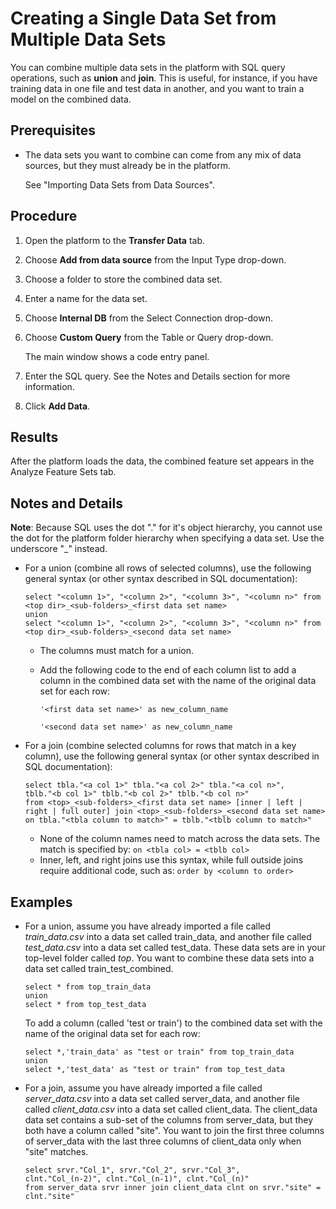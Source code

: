 # Creating a Single Data Set from Multiple Data Sets

You can combine multiple data sets in the platform with SQL query operations, such as **union** and **join**. This is useful, for instance, if you have training data in one file and test data in another, and you want to train a model on the combined data.

## Prerequisites

- The data sets you want to combine can come from any mix of data sources, but they must already be in the platform. 

   See "Importing Data Sets from Data Sources".

## Procedure

1. Open the platform to the **Transfer Data** tab.
2. Choose **Add from data source** from the Input Type drop-down.
3. Choose a folder to store the combined data set.
4. Enter a name for the data set.
5. Choose **Internal DB** from the Select Connection drop-down.
6. Choose **Custom Query** from the Table or Query drop-down.

   The main window shows a code entry panel. 

7. Enter the SQL query. See the Notes and Details section for more information.
8. Click **Add Data**.

## Results
After the platform loads the data, the combined feature set appears in the Analyze Feature Sets tab.  

## Notes and Details 

**Note**: Because SQL uses the dot "." for it's object hierarchy, you cannot use the dot for the platform folder hierarchy when specifying a data set. Use the underscore "\_" instead.

- For a union (combine all rows of selected columns), use the following general syntax (or other syntax described in SQL documentation):

  ```
  select "<column 1>", "<column 2>", "<column 3>", "<column n>" from <top dir>_<sub-folders>_<first data set name>
  union
  select "<column 1>", "<column 2>", "<column 3>", "<column n>" from <top dir>_<sub-folders>_<second data set name>
  ```
  - The columns must match for a union.
  - Add the following code to the end of each column list to add a column in the combined data set with the name of the original data set for each row:

     `'<first data set name>' as new_column_name`

     `'<second data set name>' as new_column_name`
- For a join (combine selected columns for rows that match in a key column), use the following general syntax (or other syntax described in SQL documentation):

  ```
  select tbla."<a col 1>" tbla."<a col 2>" tbla."<a col n>",
  tblb."<b col 1>" tblb."<b col 2>" tblb."<b col n>"
  from <top>_<sub-folders>_<first data set name> [inner | left | right | full outer] join <top>_<sub-folders>_<second data set name> on tbla."<tbla column to match>" = tblb."<tblb column to match>"
  ```
  - None of the column names need to match across the data sets. The match is specified by: `on <tbla col> = <tblb col>`
  - Inner, left, and right joins use this syntax, while full outside joins require additional code, such as: `order by <column to order>`
## Examples

- For a union, assume you have already imported a file called *train_data.csv* into a data set called train\_data, and another file called *test_data.csv* into a data set called test\_data. These data sets are in your top-level folder called *top*. You want to combine these data sets into a data set called train\_test\_combined.  

  ```
  select * from top_train_data
  union
  select * from top_test_data
  ```
  To add a column (called 'test or train') to the combined data set with the name of the original data set for each row:

  ```	
  select *,'train_data' as "test or train" from top_train_data
  union
  select *,'test_data' as "test or train" from top_test_data
  ```
- For a join, assume you have already imported a file called *server_data.csv* into a data set called server\_data, and another file called *client_data.csv* into a data set called client\_data. The client\_data data set contains a sub-set of the columns from server\_data, but they both have a column called "site". You want to join the first three columns of server\_data with the last three columns of client\_data only when "site" matches.
  ```
  select srvr."Col_1", srvr."Col_2", srvr."Col_3",
  clnt."Col_(n-2)", clnt."Col_(n-1)", clnt."Col_(n)"
  from server_data srvr inner join client_data clnt on srvr."site" = clnt."site"
  ```
